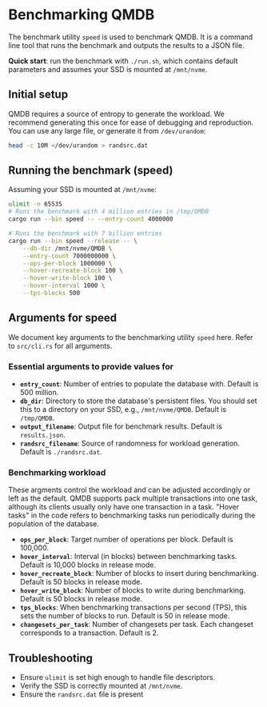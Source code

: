 # Benchmarking QMDB

The benchmark utility `speed` is used to benchmark QMDB. It is a command line tool that runs the benchmark and outputs the results to a JSON file.

**Quick start**: run the benchmark with `./run.sh`, which contains default parameters and assumes your SSD is mounted at `/mnt/nvme`.

## Initial setup

QMDB requires a source of entropy to generate the workload. We recommend generating this once for ease of debugging and reproduction. You can use any large file, or generate it from `/dev/urandom`:

```bash
head -c 10M </dev/urandom > randsrc.dat
```

## Running the benchmark (speed)

Assuming your SSD is mounted at `/mnt/nvme`:

```bash
ulimit -n 65535
# Runs the benchmark with 4 million entries in /tmp/QMDB
cargo run --bin speed -- --entry-count 4000000

# Runs the benchmark with 7 billion entries
cargo run --bin speed --release -- \
    --db-dir /mnt/nvme/QMDB \
    --entry-count 7000000000 \
    --ops-per-block 1000000 \
    --hover-recreate-block 100 \
    --hover-write-block 100 \
    --hover-interval 1000 \
    --tps-blocks 500
```

## Arguments for speed

We document key arguments to the benchmarking utility `speed` here. Refer to `src/cli.rs` for all arguments.

### Essential arguments to provide values for

- **`entry_count`**: Number of entries to populate the database with. Default is 500 million.
- **`db_dir`**: Directory to store the database's persistent files. You should set this to a directory on your SSD, e.g., `/mnt/nvme/QMDB`. Default is `/tmp/QMDB`.
- **`output_filename`**: Output file for benchmark results. Default is `results.json`.
- **`randsrc_filename`**: Source of randomness for workload generation. Default is `./randsrc.dat`.

### Benchmarking workload

These argments control the workload and can be adjusted accordingly or left as the default. QMDB supports pack multiple transactions into one task, although its clients usually only have one transaction in a task. "Hover tasks" in the code refers to benchmarking tasks run periodically during the population of the database.

- **`ops_per_block`**: Target number of operations per block. Default is 100,000.
- **`hover_interval`**: Interval (in blocks) between benchmarking tasks. Default is 10,000 blocks in release mode.
- **`hover_recreate_block`**: Number of blocks to insert during benchmarking. Default is 50 blocks in release mode.
- **`hover_write_block`**: Number of blocks to write during benchmarking. Default is 50 blocks in release mode.
- **`tps_blocks`**: When benchmarking transactions per second (TPS), this sets the number of blocks to run. Default is 50 in release mode.
- **`changesets_per_task`**: Number of changesets per task. Each changeset corresponds to a transaction. Default is 2.

## Troubleshooting

- Ensure `ulimit` is set high enough to handle file descriptors.
- Verify the SSD is correctly mounted at `/mnt/nvme`.
- Ensure the `randsrc.dat` file is present
